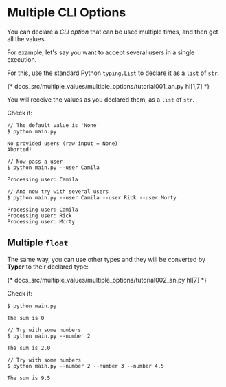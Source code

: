 # Multiple CLI Options

You can declare a *CLI option* that can be used multiple times, and then get all the values.

For example, let's say you want to accept several users in a single execution.

For this, use the standard Python `typing.List` to declare it as a `list` of `str`:

{* docs_src/multiple_values/multiple_options/tutorial001_an.py hl[1,7] *}

You will receive the values as you declared them, as a `list` of `str`.

Check it:

<div class="termy">

```console
// The default value is 'None'
$ python main.py

No provided users (raw input = None)
Aborted!

// Now pass a user
$ python main.py --user Camila

Processing user: Camila

// And now try with several users
$ python main.py --user Camila --user Rick --user Morty

Processing user: Camila
Processing user: Rick
Processing user: Morty
```

</div>

## Multiple `float`

The same way, you can use other types and they will be converted by **Typer** to their declared type:

{* docs_src/multiple_values/multiple_options/tutorial002_an.py hl[7] *}

Check it:

<div class="termy">

```console
$ python main.py

The sum is 0

// Try with some numbers
$ python main.py --number 2

The sum is 2.0

// Try with some numbers
$ python main.py --number 2 --number 3 --number 4.5

The sum is 9.5
```

</div>
